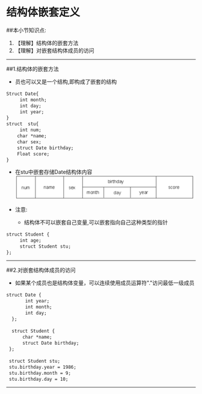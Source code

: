 # 结构体嵌套定义
##本小节知识点:
1. 【理解】结构体的嵌套方法
2. 【理解】对嵌套结构体成员的访问

---

##1.结构体的嵌套方法
- 员也可以又是一个结构,即构成了嵌套的结构
```
Struct Date{
     int month;
     int day;
     int year;
}
struct  stu{
     int num;
    char *name;
    char sex;
    struct Date birthday;
    Float score;
}
```

- 在stu中嵌套存储Date结构体内容
![](./images/jgtqt.png)

- 注意:
    + 结构体不可以嵌套自己变量,可以嵌套指向自己这种类型的指针
```
struct Student {
     int age;
     struct Student stu;
};
```
---

##2.对嵌套结构体成员的访问
- 如果某个成员也是结构体变量，可以连续使用成员运算符"."访问最低一级成员

```
struct Date {
       int year;
       int month;
       int day;
  };

  struct Student {
      char *name;
      struct Date birthday;
 };

 struct Student stu;
 stu.birthday.year = 1986;
 stu.birthday.month = 9;
 stu.birthday.day = 10;
```
---

